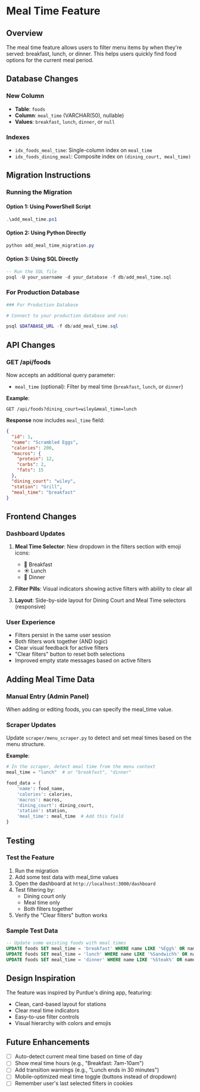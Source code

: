 # Meal Time Feature

## Overview
The meal time feature allows users to filter menu items by when they're served: breakfast, lunch, or dinner. This helps users quickly find food options for the current meal period.

## Database Changes

### New Column
- **Table**: `foods`
- **Column**: `meal_time` (VARCHAR(50), nullable)
- **Values**: `breakfast`, `lunch`, `dinner`, or `null`

### Indexes
- `idx_foods_meal_time`: Single-column index on `meal_time`
- `idx_foods_dining_meal`: Composite index on `(dining_court, meal_time)`

## Migration Instructions

### Running the Migration

#### Option 1: Using PowerShell Script
```powershell
.\add_meal_time.ps1
```

#### Option 2: Using Python Directly
```powershell
python add_meal_time_migration.py
```

#### Option 3: Using SQL Directly
```sql
-- Run the SQL file
psql -U your_username -d your_database -f db/add_meal_time.sql
```

### For Production Database
```powershell
### For Production Database

# Connect to your production database and run:

psql $DATABASE_URL -f db/add_meal_time.sql
```

## API Changes

### GET /api/foods
Now accepts an additional query parameter:
- `meal_time` (optional): Filter by meal time (`breakfast`, `lunch`, or `dinner`)

**Example**:
```
GET /api/foods?dining_court=wiley&meal_time=lunch
```

**Response** now includes `meal_time` field:
```json
{
  "id": 1,
  "name": "Scrambled Eggs",
  "calories": 200,
  "macros": {
    "protein": 12,
    "carbs": 2,
    "fats": 15
  },
  "dining_court": "wiley",
  "station": "Grill",
  "meal_time": "breakfast"
}
```

## Frontend Changes

### Dashboard Updates
1. **Meal Time Selector**: New dropdown in the filters section with emoji icons:
   - 🌅 Breakfast
   - ☀️ Lunch
   - 🌙 Dinner

2. **Filter Pills**: Visual indicators showing active filters with ability to clear all

3. **Layout**: Side-by-side layout for Dining Court and Meal Time selectors (responsive)

### User Experience
- Filters persist in the same user session
- Both filters work together (AND logic)
- Clear visual feedback for active filters
- "Clear filters" button to reset both selections
- Improved empty state messages based on active filters

## Adding Meal Time Data

### Manual Entry (Admin Panel)
When adding or editing foods, you can specify the meal_time value.

### Scraper Updates
Update `scraper/menu_scraper.py` to detect and set meal times based on the menu structure.

**Example**:
```python
# In the scraper, detect meal time from the menu context
meal_time = "lunch"  # or "breakfast", "dinner"

food_data = {
    'name': food_name,
    'calories': calories,
    'macros': macros,
    'dining_court': dining_court,
    'station': station,
    'meal_time': meal_time  # Add this field
}
```

## Testing

### Test the Feature
1. Run the migration
2. Add some test data with meal_time values
3. Open the dashboard at `http://localhost:3000/dashboard`
4. Test filtering by:
   - Dining court only
   - Meal time only
   - Both filters together
5. Verify the "Clear filters" button works

### Sample Test Data
```sql
-- Update some existing foods with meal times
UPDATE foods SET meal_time = 'breakfast' WHERE name LIKE '%Egg%' OR name LIKE '%Pancake%';
UPDATE foods SET meal_time = 'lunch' WHERE name LIKE '%Sandwich%' OR name LIKE '%Burger%';
UPDATE foods SET meal_time = 'dinner' WHERE name LIKE '%Steak%' OR name LIKE '%Pasta%';
```

## Design Inspiration
The feature was inspired by Purdue's dining app, featuring:
- Clean, card-based layout for stations
- Clear meal time indicators
- Easy-to-use filter controls
- Visual hierarchy with colors and emojis

## Future Enhancements
- [ ] Auto-detect current meal time based on time of day
- [ ] Show meal time hours (e.g., "Breakfast: 7am-10am")
- [ ] Add transition warnings (e.g., "Lunch ends in 30 minutes")
- [ ] Mobile-optimized meal time toggle (buttons instead of dropdown)
- [ ] Remember user's last selected filters in cookies

